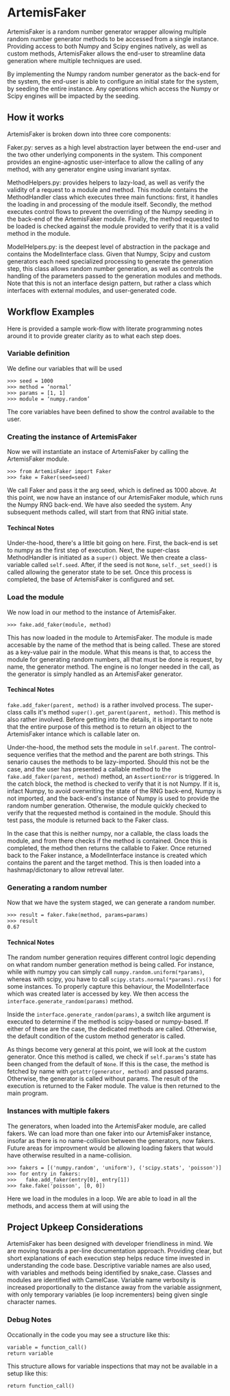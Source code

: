 # ArtemisFaker

ArtemisFaker is a random number generator wrapper allowing multiple random number generator methods to be accessed from a single instance. Providing access to both Numpy and Scipy engines natively, as well as custom methods, ArtemisFaker allows the end-user to streamline data generation where multiple techniques are used. 

By implementing the Numpy random number generator as the back-end for the system, the end-user is able to configure an initial state for the system, by seeding the entire instance. Any operations which access the Numpy or Scipy engines will be impacted by the seeding. 

## How it works

ArtemisFaker is broken down into three core components:

Faker.py: serves as a high level abstraction layer between the end-user and the two other underlying components in the system. This component provides an engine-agnostic user-interface to allow the calling of any method, with any generator engine using invariant syntax. 

MethodHelpers.py: provides helpers to lazy-load, as well as verify the validity of a request to a module and method. This module contains the MethodHandler class which executes three main functions: first, it handles the loading in and processing of the module itself. Secondly, the method executes control flows to prevent the overriding of the Numpy seeding in the back-end of the ArtemisFaker module. Finally, the method requested to be loaded is checked against the module provided to verify that it is a valid method in the module. 

ModelHelpers.py: is the deepest level of abstraction in the package and contains the ModelInterface class. Given that Numpy, Scipy and custom generators each need specialized processing to generate the generation step, this class allows random number generation, as well as controls the handling of the parameters passed to the generation modules and methods. Note that this is not an interface design pattern, but rather a class which interfaces with external modules, and user-generated code.

## Workflow Examples

Here is provided a sample work-flow with literate programming notes around it to provide greater clarity as to what each step does.

### Variable definition

We define our variables that will be used
```
>>> seed = 1000
>>> method = ‘normal’
>>> params = [1, 1]
>>> module = ‘numpy.random’
```

The core variables have been defined to show the control available to the user.

### Creating the instance of ArtemisFaker

Now we will instantiate an instace of ArtemisFaker by calling the ArtemisFaker module.

```
>>> from ArtemisFaker import Faker
>>> fake = Faker(seed=seed)
```

We call Faker and pass it the arg seed, which is defined as 1000 above. At this point, we now have an instance of our ArtemisFaker module, which runs the Numpy RNG back-end. We have also seeded the system. Any subsequent methods called, will start from that RNG initial state.

#### Techincal Notes

Under-the-hood, there's a little bit going on here. First, the back-end is set to numpy as the first step of execution. Next, the super-class MethodHandler is initiated as a ```super()``` object. We then create a class-variable called ```self.seed```. After, if the seed is not ```None```, ```self._set_seed()``` is called allowing the generator state to be set. Once this process is completed, the base of ArtemisFaker is configured and set.

### Load the module

We now load in our method to the instance of ArtemisFaker.

```
>>> fake.add_faker(module, method)
```

This has now loaded in the module to ArtemisFaker. The module is made accesable by the name of the method that is being called. These are stored as a key-value pair in the module. What this means is that, to access the module for generating random numbers, all that must be done is request, by name, the generator method. The engine is no longer needed in the call, as the generator is simply handled as an ArtemisFaker generator.

#### Techincal Notes

```fake.add_faker(parent, method)``` is a rather involved process. The super-class calls it's method ```super().get_parent(parent, method)```. This method is also rather involved. Before getting into the details, it is important to note that the entire purpose of this method is to return an object to the ArtemisFaker intance which is callable later on.

Under-the-hood, the method sets the module in ```self.parent```. The control-sequence verifies that the method and the parent are both strings. This senario causes the methods to be lazy-imported. Should this not be the case, and the user has presented a callable method to the ```fake.add_faker(parent, method)``` method, an ```AssertionError``` is triggered. In the catch block, the method is checked to verify that it is not Numpy. If it is, infact Numpy, to avoid overwriting the state of the RNG back-end, Numpy is not imported, and the back-end's instance of Numpy is used to provide the random number generation. Otherwise, the module quickly checked to verify that the requested method is contained in the module. Should this test pass, the module is returned back to the Faker class. 

In the case that this is neither numpy, nor a callable, the class loads the module, and from there checks if the method is contained. Once this is completed, the method then returns the callable to Faker. Once returned back to the Faker instance, a ModelInterface instance is created which contains the parent and the target method. This is then loaded into a hashmap/dictonary to allow retreval later.

### Generating a random number

Now that we have the system staged, we can generate a random number.
```
>>> result = faker.fake(method, params=params)
>>> result
0.67
```

#### Technical Notes

The random number generation requires different control logic depending on what random number generation method is being called. For instance, while with numpy you can simply call ```numpy.random.uniform(*params)```, whereas with scipy, you have to call ```scipy.stats.normal(*params).rvs()``` for some instances. To properly capture this behaviour, the ModelInterface which was created later is accessed by key. We then access the ```interface.generate_random(params)``` method. 

Inside the ```interface.generate_random(params)```, a switch like argument is executed to determine if the method is scipy-based or numpy-based. If either of these are the case, the dedicated methods are called. Otherwise, the default condition of the custom method generator is called. 

As things become very general at this point, we will look at the custom generator. Once this method is called, we check if ```self.params```'s state has been changed from the default of ```None```. If this is the case, the method is fetched by name with ```getattr(generator, method)``` and passed params. Otherwise, the generator is called without params. The result of the execution is returned to the Faker module. The value is then returned to the main program.

### Instances with multiple fakers

The generators, when loaded into the ArtemisFaker module, are called fakers. We can load more than one faker into our ArtemisFaker instance, insofar as there is no name-collision between the generators, now fakers. Future areas for improvment would be allowing loading fakers that would have otherwise resulted in a name-collision. 

```
>>> fakers = [('numpy.random', 'uniform'), ('scipy.stats', 'poisson')]
>>> for entry in fakers:
>>>   fake.add_faker(entry[0], entry[1])
>>> fake.fake('poisson', [0, 0])
```

Here we load in the modules in a loop. We are able to load in all the methods, and access them at will using the 
## Project Upkeep Considerations

ArtemisFaker has been designed with developer friendliness in mind. We are moving towards a per-line documentation approach. Providing clear, but short explanations of each execution step helps reduce time invested in understanding the code base. Descriptive variable names are also used, with variables and methods being identified by snake_case. Classes and modules are identified with CamelCase. Variable name verbosity is increased proportionally to the distance away from the variable assignment, with only temporary variables (ie loop incrementers) being given single character names. 

### Debug Notes

Occationally in the code you may see a structure like this:

```
variable = function_call()
return variable
```

This structure allows for variable inspections that may not be available in a setup like this:

``` 
return function_call()
```
